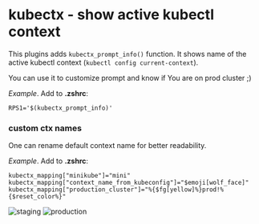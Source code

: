 # kubectx - show active kubectl context

This plugins adds `kubectx_prompt_info()` function. It shows name of the active
kubectl context (`kubectl config current-context`).

You can use it to customize prompt and know if You are on prod cluster ;)

_Example_. Add to **.zshrc**:

```
RPS1='$(kubectx_prompt_info)'
```

### custom ctx names

One can rename default context name for better readability.

_Example_. Add to **.zshrc**:

```
kubectx_mapping["minikube"]="mini"
kubectx_mapping["context_name_from_kubeconfig"]="$emoji[wolf_face]"
kubectx_mapping["production_cluster"]="%{$fg[yellow]%}prod!%{$reset_color%}"
```

![staging](stage.png) ![production](prod.png)
